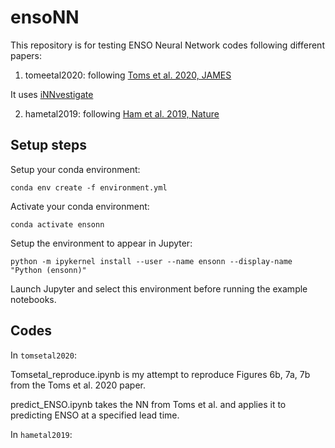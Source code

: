 # ensoNN

This repository is for testing ENSO Neural Network codes following different papers:

1.  tomeetal2020:  following [Toms et al. 2020, JAMES](https://agupubs.onlinelibrary.wiley.com/doi/full/10.1029/2019MS002002)

It uses [iNNvestigate](https://github.com/albermax/innvestigate)

2. hametal2019: following [Ham et al. 2019, Nature](https://rdcu.be/cdnSI)


## Setup steps

Setup your conda environment:

```conda env create -f environment.yml```

Activate your conda environment:

```conda activate ensonn```

Setup the environment to appear in Jupyter:

```python -m ipykernel install --user --name ensonn --display-name "Python (ensonn)"```

Launch Jupyter and select this environment before running the example notebooks.

## Codes

In `tomsetal2020`:

Tomsetal_reproduce.ipynb is my attempt to reproduce Figures 6b, 7a, 7b from the Toms et al. 2020 paper.

predict_ENSO.ipynb takes the NN from Toms et al. and applies it to predicting ENSO at a specified lead time.

In `hametal2019`:


